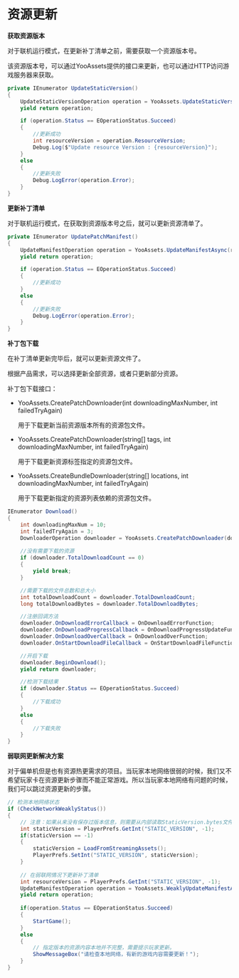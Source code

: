 # 资源更新

**获取资源版本**

对于联机运行模式，在更新补丁清单之前，需要获取一个资源版本号。

该资源版本号，可以通过YooAssets提供的接口来更新，也可以通过HTTP访问游戏服务器来获取。

````c#
private IEnumerator UpdateStaticVersion()
{
    UpdateStaticVersionOperation operation = YooAssets.UpdateStaticVersionAsync();
    yield return operation;

    if (operation.Status == EOperationStatus.Succeed)
    {
        //更新成功
        int resourceVersion = operation.ResourceVersion;
        Debug.Log($"Update resource Version : {resourceVersion}");
    }
    else
    {
        //更新失败
        Debug.LogError(operation.Error);
    }
}
````

**更新补丁清单**

对于联机运行模式，在获取到资源版本号之后，就可以更新资源清单了。

````c#
private IEnumerator UpdatePatchManifest()
{
    UpdateManifestOperation operation = YooAssets.UpdateManifestAsync(resourceVersion);
    yield return operation;

    if (operation.Status == EOperationStatus.Succeed)
    {
        //更新成功
    }
    else
    {
        //更新失败
        Debug.LogError(operation.Error);
    }
}
````

**补丁包下载**

在补丁清单更新完毕后，就可以更新资源文件了。

根据产品需求，可以选择更新全部资源，或者只更新部分资源。

补丁包下载接口：

- YooAssets.CreatePatchDownloader(int downloadingMaxNumber, int failedTryAgain)

  用于下载更新当前资源版本所有的资源包文件。

- YooAssets.CreatePatchDownloader(string[] tags, int downloadingMaxNumber, int failedTryAgain)

  用于下载更新资源标签指定的资源包文件。

- YooAssets.CreateBundleDownloader(string[] locations, int downloadingMaxNumber, int failedTryAgain)

  用于下载更新指定的资源列表依赖的资源包文件。

````c#
IEnumerator Download()
{
    int downloadingMaxNum = 10;
    int failedTryAgain = 3;
    DownloaderOperation downloader = YooAssets.CreatePatchDownloader(downloadingMaxNum, failedTryAgain);
    
    //没有需要下载的资源
    if (downloader.TotalDownloadCount == 0)
    {        
        yield break;
    }

    //需要下载的文件总数和总大小
    int totalDownloadCount = downloader.TotalDownloadCount;
    long totalDownloadBytes = downloader.TotalDownloadBytes;    

    //注册回调方法
    downloader.OnDownloadErrorCallback = OnDownloadErrorFunction;
    downloader.OnDownloadProgressCallback = OnDownloadProgressUpdateFunction;
    downloader.OnDownloadOverCallback = OnDownloadOverFunction;
    downloader.OnStartDownloadFileCallback = OnStartDownloadFileFunction;

    //开启下载
    downloader.BeginDownload();
    yield return downloader;

    //检测下载结果
    if (downloader.Status == EOperationStatus.Succeed)
    {
        //下载成功
    }
    else
    {
        //下载失败
    }
}
````

**弱联网更新解决方案**

对于偏单机但是也有资源热更需求的项目。当玩家本地网络很弱的时候，我们又不希望玩家卡在资源更新步骤而不能正常游戏。所以当玩家本地网络有问题的时候，我们可以跳过资源更新的步骤。

````c#
// 检测本地网络状态
if (CheckNetworkWeaklyStatus())
{
    // 注意：如果从来没有保存过版本信息，则需要从内部读取StaticVersion.bytes文件的版本信息。
    int staticVersion = PlayerPrefs.GetInt("STATIC_VERSION", -1);
    if(staticVersion == -1)
    {
        staticVersion = LoadFromStreamingAssets();
        PlayerPrefs.SetInt("STATIC_VERSION", staticVersion);
    }
    
    // 在弱联网情况下更新补丁清单
    int resourceVersion = PlayerPrefs.GetInt("STATIC_VERSION", -1);
    UpdateManifestOperation operation = YooAssets.WeaklyUpdateManifestAsync(resourceVersion);
    yield return operation;
    
    if(operation.Status == EOperationStatus.Succeed)
    {
        StartGame();
    }
    else
    {
        // 指定版本的资源内容本地并不完整，需要提示玩家更新。
        ShowMessageBox("请检查本地网络，有新的游戏内容需要更新！");
    }
}
````




